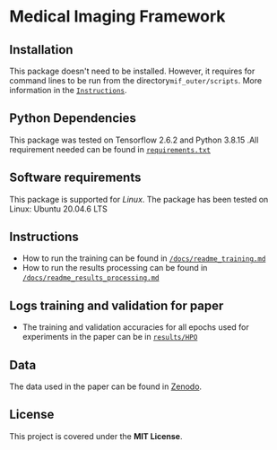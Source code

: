 # Medical Imaging Framework

## Installation
This package doesn't need to be installed. However, it requires for command lines to be run from the directory`mif_outer/scripts`. More information in the [`Instructions`](#Instructions).

## Python Dependencies
This package was tested on Tensorflow 2.6.2 and Python 3.8.15 .All requirement needed can be found in [`requirements.txt`](requirements.txt)

## Software requirements
This package is supported for *Linux*. The package has been tested on Linux: Ubuntu 20.04.6 LTS

## Instructions
* How to run the training can be found in [`/docs/readme_training.md`](/docs/readme_training.md)
* How to run the results processing can be found in [`/docs/readme_results_processing.md`](/docs/readme_results_processing.md)

## Logs training and validation for paper
* The training and validation accuracies for all epochs used for experiments in the paper can be in [`results/HPO`](/results/HPO)

## Data
The data used in the paper can be found in [Zenodo](https://zenodo.org/records/14847200).

## License
This project is covered under the **MIT License**.
